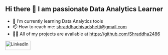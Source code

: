 ## Hi there 👋 I am passionate Data Analytics Learner

- 🌱 I’m currently learning Data Analytics tools
- 📫 How to reach me:  shraddhachivadshetti@gmail.com
- 👨‍💻 All of my projects are available at https://github.com/Shraddha2486
<a href="https://www.linkedin.com/in/shraddha-chivadshetti">
  <img src="https://img.shields.io/badge/LinkedIn-%230077B5.svg?logo=linkedin&logoColor=white" alt="LinkedIn" width="80" height="30">
</a>


